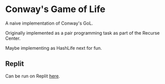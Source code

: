 # Conway's Game of Life

A naive implementation of Conway's GoL.

Originally implemented as a pair programming task as part of the Recurse Center.

Maybe implementing as HashLife next for fun.

## Replit

Can be run on Replit [here](https://replit.com/@remiscarlet/py-cursesgame-of-life).
